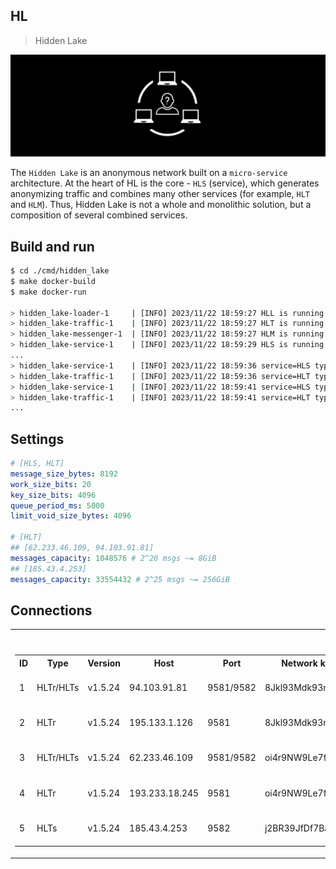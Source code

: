 ## HL

> Hidden Lake

<img src="_images/hl_logo.png" alt="hl_logo.png"/>

The `Hidden Lake` is an anonymous network built on a `micro-service` architecture. At the heart of HL is the core - `HLS` (service), which generates anonymizing traffic and combines many other services (for example, `HLT` and `HLM`). Thus, Hidden Lake is not a whole and monolithic solution, but a composition of several combined services.

## Build and run

```bash
$ cd ./cmd/hidden_lake
$ make docker-build
$ make docker-run

> hidden_lake-loader-1     | [INFO] 2023/11/22 18:59:27 HLL is running...
> hidden_lake-traffic-1    | [INFO] 2023/11/22 18:59:27 HLT is running...
> hidden_lake-messenger-1  | [INFO] 2023/11/22 18:59:27 HLM is running...
> hidden_lake-service-1    | [INFO] 2023/11/22 18:59:29 HLS is running...
...
> hidden_lake-service-1    | [INFO] 2023/11/22 18:59:36 service=HLS type=BRDCS hash=B04B315A...290EB85C addr=24DC908B...E8299D18 proof=0000365777 size=8192B conn=127.0.0.1:
> hidden_lake-traffic-1    | [INFO] 2023/11/22 18:59:36 service=HLT type=BRDCS hash=B04B315A...290EB85C addr=00000000...00000000 proof=0000365777 size=8240B conn=172.26.0.2:9571
> hidden_lake-service-1    | [INFO] 2023/11/22 18:59:41 service=HLS type=BRDCS hash=E1A8DDFC...674A9E06 addr=24DC908B...E8299D18 proof=0001019421 size=8192B conn=127.0.0.1:
> hidden_lake-traffic-1    | [INFO] 2023/11/22 18:59:41 service=HLT type=BRDCS hash=E1A8DDFC...674A9E06 addr=00000000...00000000 proof=0001019421 size=8240B conn=172.26.0.2:9571
...
```

## Settings

```yaml
# [HLS, HLT]
message_size_bytes: 8192
work_size_bits: 20
key_size_bits: 4096
queue_period_ms: 5000
limit_void_size_bytes: 4096

# [HLT]
## [62.233.46.109, 94.103.91.81]
messages_capacity: 1048576 # 2^20 msgs ~= 8GiB
## [185.43.4.253]
messages_capacity: 33554432 # 2^25 msgs ~= 256GiB
```

## Connections

<table style="width: 100%">
  <tr>
    <th>Available network</th>
    <th>Types of services</th>
  </tr>
  <tr>
    <td>
        <table style="width: 100%">
            <tr>
                <th>ID</th>
                <th>Type</th>
                <th>Version</th>
                <th>Host</th>
                <th>Port</th>
                <th>Network key</th>
                <th>Connections</th>
                <th>Provider</th>
                <th>Country</th>
                <th>City</th>
                <th>Characteristics</th>
                <th>Expired time</th>
            </tr>
            <tr>
                <td>1</td>
                <td>HLTr/HLTs</td>
                <td>v1.5.24</td>
                <td>94.103.91.81</td> 
                <td>9581/9582</td>
                <td>8Jkl93Mdk93md1bz</td>
                <td>[]</td>
                <td><a href="https://vdsina.ru">vdsina.ru</a></td>
                <td>Russia</td>
                <td>Moscow</td>
                <td>1x4.0GHz, 1.0GB RAM, 30GB HDD</td>
                <td>±eternal</td>
            </tr>
            <tr>
                <td>2</td>
                <td>HLTr</td>
                <td>v1.5.24</td>
                <td>195.133.1.126</td>
                <td>9581</td>
                <td>8Jkl93Mdk93md1bz</td>
                <td>[1]</td>
                <td><a href="https://ruvds.com">ruvds.ru</a></td>
                <td>Russia</td>
                <td>Moscow</td>
                <td>1x2.2GHz, 0.5GB RAM, 10GB HDD</td>
                <td>±28.07.2027</td>
            </tr>
            <tr>
                <td>3</td>
                <td>HLTr/HLTs</td>
                <td>v1.5.24</td>
                <td>62.233.46.109</td>
                <td>9581/9582</td>
                <td>oi4r9NW9Le7fKF9d</td>
                <td>[]</td>
                <td><a href="https://eternalhost.net">eternalhost.net</a></td>
                <td>Russia</td>
                <td>Moscow</td>
                <td>1x2.8GHz, 1.0GB RAM, 16GB HDD</td>
                <td>±eternal</td>
            </tr>
            <tr>
                <td>4</td>
                <td>HLTr</td>
                <td>v1.5.24</td>
                <td>193.233.18.245</td>
                <td>9581</td>
                <td>oi4r9NW9Le7fKF9d</td>
                <td>[3]</td>
                <td><a href="https://4vps.su">4vps.su</a></td>
                <td>Russia</td>
                <td>Novosibirsk</td>
                <td>1x2.5GHz, 1.0GB RAM, 5GB VNMe</td>
                <td>±07.08.2027</td>
            </tr>
            <tr>
                <td>5</td>
                <td>HLTs</td>
                <td>v1.5.24</td>
                <td>185.43.4.253</td>
                <td>9582</td>
                <td>j2BR39JfDf7Bajx3</td>
                <td>[]</td>
                <td><a href="https://firstvds.ru">firstvds.ru</a></td>
                <td>Russia</td>
                <td>Moscow</td>
                <td>1x3.1GHz, 2.0GB RAM, 300GB HDD</td>
                <td>±10.12.2024</td>
            </tr>
        </table>
    </td>
    <td>
        <table style="width: 100%">
            <tr>
                <th>Type</th>
                <th>Name</th>
                <th>Default port</th>
            </tr>
            <tr>
                <td>HLS</td>
                <td>node</td>
                <td>9571</td>
            </tr>
            <tr>
                <td>HLTr</td>
                <td>relayer</td>
                <td>9581</td>
            </tr>
            <tr>
                <td>HLTs</td>
                <td>storage</td>
                <td>9582</td>
            </tr>
        </table>
    </td>
  </tr>
</table>
